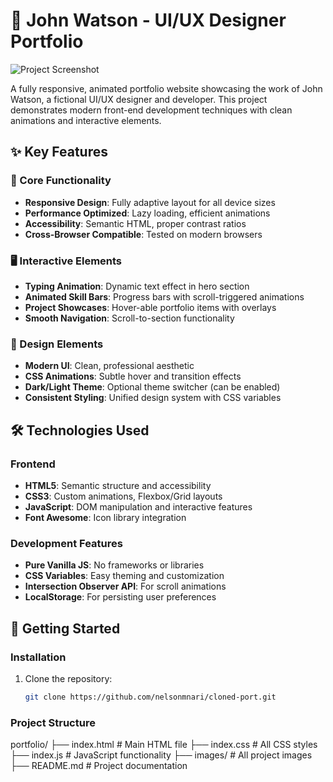 # 🎨 John Watson - UI/UX Designer Portfolio

![Project Screenshot](screenshot.jpg) <!-- Add a screenshot if available -->

A fully responsive, animated portfolio website showcasing the work of John Watson, a fictional UI/UX designer and developer. This project demonstrates modern front-end development techniques with clean animations and interactive elements.

## ✨ Key Features

### 🎯 Core Functionality
- **Responsive Design**: Fully adaptive layout for all device sizes
- **Performance Optimized**: Lazy loading, efficient animations
- **Accessibility**: Semantic HTML, proper contrast ratios
- **Cross-Browser Compatible**: Tested on modern browsers

### 🖥️ Interactive Elements
- **Typing Animation**: Dynamic text effect in hero section
- **Animated Skill Bars**: Progress bars with scroll-triggered animations
- **Project Showcases**: Hover-able portfolio items with overlays
- **Smooth Navigation**: Scroll-to-section functionality

### 🎨 Design Elements
- **Modern UI**: Clean, professional aesthetic
- **CSS Animations**: Subtle hover and transition effects
- **Dark/Light Theme**: Optional theme switcher (can be enabled)
- **Consistent Styling**: Unified design system with CSS variables

## 🛠️ Technologies Used

### Frontend
- **HTML5**: Semantic structure and accessibility
- **CSS3**: Custom animations, Flexbox/Grid layouts
- **JavaScript**: DOM manipulation and interactive features
- **Font Awesome**: Icon library integration

### Development Features
- **Pure Vanilla JS**: No frameworks or libraries
- **CSS Variables**: Easy theming and customization
- **Intersection Observer API**: For scroll animations
- **LocalStorage**: For persisting user preferences

## 🚀 Getting Started

### Installation
1. Clone the repository:
   ```bash
   git clone https://github.com/nelsonmnari/cloned-port.git

### Project Structure
portfolio/
├── index.html          # Main HTML file
├── index.css           # All CSS styles
├── index.js            # JavaScript functionality
├── images/             # All project images
├── README.md           # Project documentation


